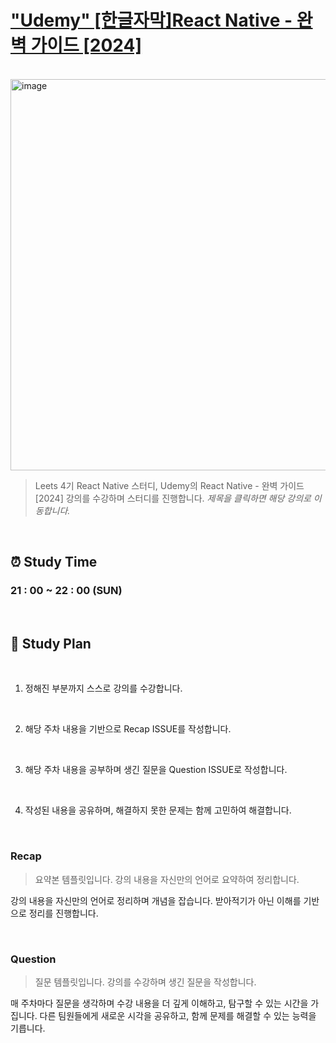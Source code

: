 # ["Udemy" [한글자막]React Native - 완벽 가이드 [2024]](https://www.udemy.com/course/react-native-2022-ko/?couponCode=KEEPLEARNING)

<br/>

<img width="626" alt="image" src="https://github.com/user-attachments/assets/f6dc52d9-eb93-46fb-8168-ab81ccec2840">


> Leets 4기 React Native 스터디, Udemy의 React Native - 완벽 가이드 [2024] 강의를 수강하며 스터디를 진행합니다.
> _제목을 클릭하면 해당 강의로 이동합니다._

<br/>

## ⏰ Study Time

### 21 : 00 ~ 22 : 00 (SUN)

<br/>

## 📖 Study Plan

<br/>

1. 정해진 부분까지 스스로 강의를 수강합니다.

<br/>

2. 해당 주차 내용을 기반으로 Recap ISSUE를 작성합니다.

<br/>

3. 해당 주차 내용을 공부하며 생긴 질문을 Question ISSUE로 작성합니다.

<br/>

4. 작성된 내용을 공유하며, 해결하지 못한 문제는 함께 고민하여 해결합니다.

<br/>

### Recap

> 요약본 템플릿입니다. 강의 내용을 자신만의 언어로 요약하여 정리합니다.

강의 내용을 자신만의 언어로 정리하며 개념을 잡습니다. 받아적기가 아닌 이해를 기반으로 정리를 진행합니다.

<br/>

### Question

> 질문 템플릿입니다. 강의를 수강하며 생긴 질문을 작성합니다.

매 주차마다 질문을 생각하며 수강 내용을 더 깊게 이해하고, 탐구할 수 있는 시간을 가집니다.
다른 팀원들에게 새로운 시각을 공유하고, 함께 문제를 해결할 수 있는 능력을 기릅니다.
